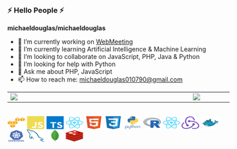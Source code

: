 ### ⚡ Hello People ⚡

**michaeldouglas/michaeldouglas**

- 🔭 I’m currently working on [WebMeeting](http://webmeeting1.com.br)
- 🌱 I’m currently learning Artificial Intelligence
  & Machine Learning
- 👯 I’m looking to collaborate on JavaScript, PHP, Java & Python
- 🤔 I’m looking for help with Python
- 💬 Ask me about PHP, JavaScript
- 📫 How to reach me: michaeldouglas010790@gmail.com

<center>
  <table>  
    <tr>
        <td><img width="400px" align="left" src="https://github-readme-stats.vercel.app/api/top-langs/?username=michaeldouglas&hide=html&layout=compact&theme=radical"</td>
        <td><img width="495px" align="left" src="https://github-readme-stats.vercel.app/api?username=michaeldouglas&theme=radical"/></td>
    </tr>   
  </table>
</center>

<div style="display: inline_block"><br>
    <img align="center" alt="Wini-CSS" height="30" width="40" src="https://github.com/devicons/devicon/blob/master/icons/amazonwebservices/amazonwebservices-original.svg">
    <img align="center" alt="Wini-Js" height="30" width="40" src="https://raw.githubusercontent.com/devicons/devicon/master/icons/javascript/javascript-plain.svg">
    <img align="center" alt="Wini-Ts" height="30" width="40" src="https://raw.githubusercontent.com/devicons/devicon/master/icons/typescript/typescript-plain.svg">
    <img align="center" alt="Wini-React" height="30" width="40" src="https://raw.githubusercontent.com/devicons/devicon/master/icons/react/react-original.svg">
    <img align="center" alt="Wini-HTML" height="30" width="40" src="https://raw.githubusercontent.com/devicons/devicon/master/icons/html5/html5-original.svg">
    <img align="center" alt="Wini-CSS" height="30" width="40" src="https://raw.githubusercontent.com/devicons/devicon/master/icons/css3/css3-original.svg">
   <img align="center" alt="Wini-CSS" height="30" width="40" src="https://github.com/devicons/devicon/blob/master/icons/python/python-original-wordmark.svg">
  <img align="center" alt="Wini-CSS" height="30" width="40" src="https://github.com/devicons/devicon/blob/master/icons/r/r-original.svg">
  <img align="center" alt="Wini-CSS" height="30" width="40" src="https://github.com/devicons/devicon/blob/master/icons/react/react-original.svg">
  <img align="center" alt="Wini-CSS" height="30" width="40" src="https://github.com/devicons/devicon/blob/master/icons/redux/redux-original.svg">
  <img align="center" alt="Wini-CSS" height="30" width="40" src="https://github.com/devicons/devicon/blob/master/icons/docker/docker-original.svg">
  <img align="center" alt="Wini-CSS" height="30" width="40" src="https://github.com/devicons/devicon/blob/master/icons/kubernetes/kubernetes-plain-wordmark.svg">
  <img align="center" alt="Wini-CSS" height="30" width="40" src="https://github.com/devicons/devicon/blob/master/icons/mysql/mysql-original.svg">
  <img align="center" alt="Wini-CSS" height="30" width="40" src="https://github.com/devicons/devicon/blob/master/icons/mongodb/mongodb-original.svg">
  <img align="center" alt="Wini-CSS" height="30" width="40" src="https://github.com/devicons/devicon/blob/master/icons/redis/redis-original.svg">
</div>
